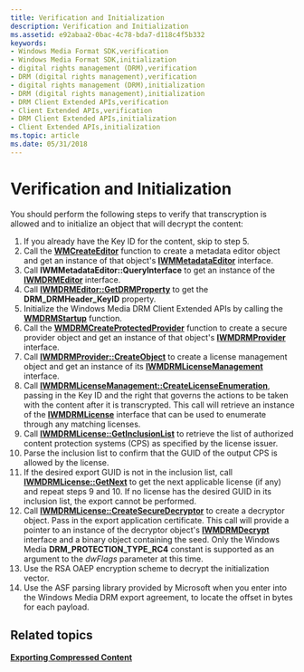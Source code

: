 ```yaml
---
title: Verification and Initialization
description: Verification and Initialization
ms.assetid: e92abaa2-0bac-4c78-bda7-d118c4f5b332
keywords:
- Windows Media Format SDK,verification
- Windows Media Format SDK,initialization
- digital rights management (DRM),verification
- DRM (digital rights management),verification
- digital rights management (DRM),initialization
- DRM (digital rights management),initialization
- DRM Client Extended APIs,verification
- Client Extended APIs,verification
- DRM Client Extended APIs,initialization
- Client Extended APIs,initialization
ms.topic: article
ms.date: 05/31/2018
---
```


# Verification and Initialization

You should perform the following steps to verify that transcryption is allowed and to initialize an object that will decrypt the content:

1.  If you already have the Key ID for the content, skip to step 5.
2.  Call the [**WMCreateEditor**](/windows/desktop/api/Wmsdkidl/nf-wmsdkidl-wmcreateeditor) function to create a metadata editor object and get an instance of that object's [**IWMMetadataEditor**](/windows/desktop/api/wmsdkidl/nn-wmsdkidl-iwmmetadataeditor) interface.
3.  Call **IWMMetadataEditor::QueryInterface** to get an instance of the [**IWMDRMEditor**](/windows/desktop/api/wmsdkidl/nn-wmsdkidl-iwmdrmeditor) interface.
4.  Call [**IWMDRMEditor::GetDRMProperty**](/windows/desktop/api/Wmsdkidl/nf-wmsdkidl-iwmdrmeditor-getdrmproperty) to get the **DRM\_DRMHeader\_KeyID** property.
5.  Initialize the Windows Media DRM Client Extended APIs by calling the [**WMDRMStartup**](wmdrmstartup.md) function.
6.  Call the [**WMDRMCreateProtectedProvider**](wmdrmcreateprotectedprovider.md) function to create a secure provider object and get an instance of that object's [**IWMDRMProvider**](iwmdrmprovider.md) interface.
7.  Call [**IWMDRMProvider::CreateObject**](iwmdrmprovider-createobject.md) to create a license management object and get an instance of its [**IWMDRMLicenseManagement**](iwmdrmlicensemanagement.md) interface.
8.  Call [**IWMDRMLicenseManagement::CreateLicenseEnumeration**](iwmdrmlicensemanagement-createlicenseenumeration.md), passing in the Key ID and the right that governs the actions to be taken with the content after it is transcrypted. This call will retrieve an instance of the [**IWMDRMLicense**](iwmdrmlicense.md) interface that can be used to enumerate through any matching licenses.
9.  Call [**IWMDRMLicense::GetInclusionList**](iwmdrmlicense-getinclusionlist.md) to retrieve the list of authorized content protection systems (CPS) as specified by the license issuer.
10. Parse the inclusion list to confirm that the GUID of the output CPS is allowed by the license.
11. If the desired export GUID is not in the inclusion list, call [**IWMDRMLicense::GetNext**](iwmdrmlicense-getnext.md) to get the next applicable license (if any) and repeat steps 9 and 10. If no license has the desired GUID in its inclusion list, the export cannot be performed.
12. Call [**IWMDRMLicense::CreateSecureDecryptor**](iwmdrmlicense-createsecuredecryptor.md) to create a decryptor object. Pass in the export application certificate. This call will provide a pointer to an instance of the decryptor object's [**IWMDRMDecrypt**](iwmdrmdecrypt.md) interface and a binary object containing the seed. Only the Windows Media **DRM\_PROTECTION\_TYPE\_RC4** constant is supported as an argument to the *dwFlags* parameter at this time.
13. Use the RSA OAEP encryption scheme to decrypt the initialization vector.
14. Use the ASF parsing library provided by Microsoft when you enter into the Windows Media DRM export agreement, to locate the offset in bytes for each payload.

## Related topics

<dl> <dt>

[**Exporting Compressed Content**](exporting-compressed-content.md)
</dt> </dl>

 

 




